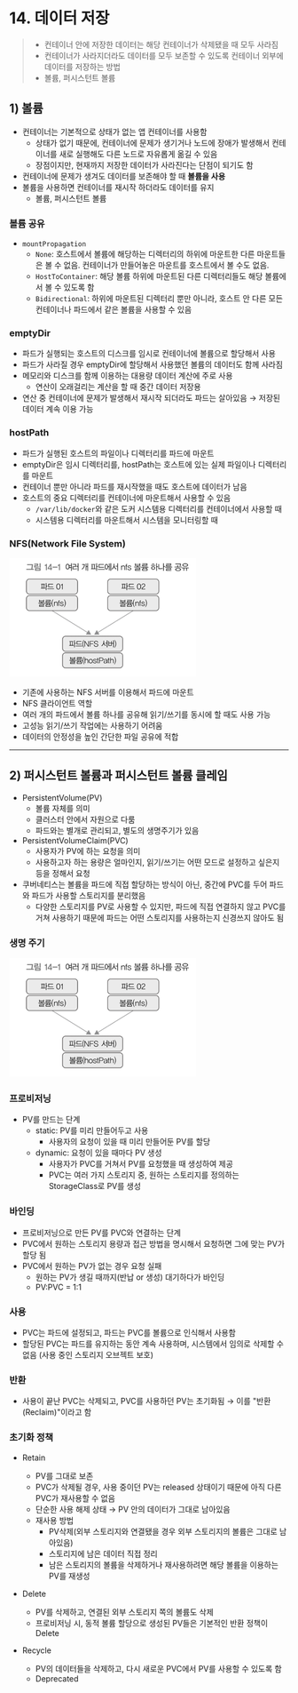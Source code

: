 # 14. 데이터 저장 
> - 컨테이너 안에 저장한 데이터는 해당 컨테이너가 삭제됐을 때 모두 사라짐 
> - 컨테이너가 사라지더라도 데이터를 모두 보존할 수 있도록 컨테이너 외부에 데이터를 저장하는 방법 
> - 볼륨, 퍼시스턴트 볼륨 

## 1) 볼륨 
- 컨테이너는 기본적으로 상태가 없는 앱 컨테이너를 사용함 
  - 상태가 없기 때문에, 컨테이너에 문제가 생기거나 노드에 장애가 발생해서 컨테이너를 새로 실행해도 다른 노드로 자유롭게 옮길 수 있음 
  - 장점이지만, 현재까지 저장한 데이터가 사라진다는 단점이 되기도 함 
- 컨테이너에 문제가 생겨도 데이터를 보존해야 할 때 **볼륨을 사용**
- 볼륨을 사용하면 컨테이너를 재시작 하더라도 데이터를 유지
  - 볼륨, 퍼시스턴트 볼륨 

### 볼륨 공유
- `mountPropagation`
  - `None`: 호스트에서 볼륨에 해당하는 디렉터리의 하위에 마운트한 다른 마운트들은 볼 수 없음. 컨테이너가 만들어놓은 마운트를 호스트에서 볼 수도 없음.
  - `HostToContainer`: 해당 볼륨 하위에 마운트된 다른 디렉터리들도 해당 볼륨에서 볼 수 있도록 함 
  - `Bidirectional`: 하위에 마운트된 디렉터리 뿐만 아니라, 호스트 안 다른 모든 컨테이너나 파드에서 같은 볼륨을 사용할 수 있음


### emptyDir
- 파드가 실행되는 호스트의 디스크를 임시로 컨테이너에 볼륨으로 할당해서 사용 
- 파드가 사라질 경우 emptyDir에 할당해서 사용했던 볼륨의 데이터도 함께 사라짐 
- 메모리와 디스크를 함께 이용하는 대용량 데이터 계산에 주로 사용 
  - 연산이 오래걸리는 계산을 할 때 중간 데이터 저장용 
- 연산 중 컨테이너에 문제가 발생해서 재시작 되더라도 파드는 살아있음 → 저장된 데이터 계속 이용 가능 


### hostPath
- 파드가 실행된 호스트의 파일이나 디렉터리를 파드에 마운트
- emptyDir은 임시 디렉터리를, hostPath는 호스트에 있는 실제 파일이나 디렉터리를 마운트
- 컨테이너 뿐만 아니라 파드를 재시작했을 때도 호스트에 데이터가 남음
- 호스트의 중요 디렉터리를 컨테이너에 마운트해서 사용할 수 있음 
  - `/var/lib/docker`와 같은 도커 시스템용 디렉터리를 컨테이너에서 사용할 때
  - 시스템용 디렉터리를 마운트해서 시스템을 모니터링할 때 


### NFS(Network File System)
![img.png](img.png)
- 기존에 사용하는 NFS 서버를 이용해서 파드에 마운트 
- NFS 클라이언트 역할 
- 여러 개의 파드에서 볼륨 하나를 공유해 읽기/쓰기를 동시에 할 때도 사용 가능 
- 고성능 읽기/쓰기 작업에는 사용하기 어려움 
- 데이터의 안정성을 높인 간단한 파일 공유에 적합


---

## 2) 퍼시스턴트 볼륨과 퍼시스턴트 볼륨 클레임 
- PersistentVolume(PV)
  - 볼륨 자체를 의미 
  - 클러스터 안에서 자원으로 다룸 
  - 파드와는 별개로 관리되고, 별도의 생명주기가 있음 
- PersistentVolumeClaim(PVC)
  - 사용자가 PV에 하는 요청을 의미 
  - 사용하고자 하는 용량은 얼마인지, 읽기/쓰기는 어떤 모드로 설정하고 싶은지 등을 정해서 요청 
- 쿠버네티스는 볼륨을 파드에 직접 할당하는 방식이 아닌, 중간에 PVC를 두어 파드와 파드가 사용할 스토리지를 분리했음 
  - 다양한 스토리지를 PV로 사용할 수 있지만, 파드에 직접 연결하지 않고 PVC를 거쳐 사용하기 때문에 파드는 어떤 스토리지를 사용하는지 신경쓰지 않아도 됨 

### 생명 주기 
![img_1.png](img_1.png)

### 프로비저닝 
- PV를 만드는 단계 
  - static: PV를 미리 만들어두고 사용
    - 사용자의 요청이 있을 때 미리 만들어둔 PV를 할당
  - dynamic: 요청이 있을 때마다 PV 생성 
    - 사용자가 PVC를 거쳐서 PV를 요청했을 때 생성하여 제공 
    - PVC는 여러 가지 스토리지 중, 원하는 스토리지를 정의하는 StorageClass로 PV를 생성 

### 바인딩 
- 프로비저닝으로 만든 PV를 PVC와 연결하는 단계 
- PVC에서 원하는 스토리지 용량과 접근 방법을 명시해서 요청하면 그에 맞는 PV가 할당 됨 
- PVC에서 원하는 PV가 없는 경우 요청 실패 
  - 원하는 PV가 생길 때까지(반납 or 생성) 대기하다가 바인딩 
  - PV:PVC = 1:1


### 사용 
- PVC는 파드에 설정되고, 파드는 PVC를 볼륨으로 인식해서 사용함 
- 할당된 PVC는 파드를 유지하는 동안 계속 사용하며, 시스템에서 임의로 삭제할 수 없음 (사용 중인 스토리지 오브젝트 보호)


### 반환 
- 사용이 끝난 PVC는 삭제되고, PVC를 사용하던 PV는 초기화됨 → 이를 "반환(Reclaim)"이라고 함 

### 초기화 정책
- Retain
  - PV를 그대로 보존 
  - PVC가 삭제될 경우, 사용 중이던 PV는 released 상태이기 때문에 아직 다른 PVC가 재사용할 수 없음 
  - 단순한 사용 해제 상태 → PV 안의 데이터가 그대로 남아있음 
  - 재사용 방법 
    - PV삭제(외부 스토리지와 연결됐을 경우 외부 스토리지의 볼륨은 그대로 남아있음)
    - 스토리지에 남은 데이터 직접 정리 
    - 남은 스토리지의 볼륨을 삭제하거나 재사용하려면 해당 볼륨을 이용하는 PV를 재생성 


- Delete
  - PV를 삭제하고, 연결된 외부 스토리지 쪽의 볼륨도 삭제 
  - 프로비저닝 시, 동적 볼륨 할당으로 생성된 PV들은 기본적인 반환 정책이 Delete


- Recycle
  - PV의 데이터들을 삭제하고, 다시 새로운 PVC에서 PV를 사용할 수 있도록 함 
  - Deprecated
